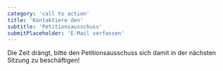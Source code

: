 ```yaml
---
category: 'call to action'
title: 'Kontaktiere den'
subtitle: 'Petitionsausschuss'
submitPlaceholder: 'E-Mail verfassen'
---
```


Die Zeit drängt, bitte den Petitionsausschuss sich damit in der nächsten Sitzung zu beschäftigen!